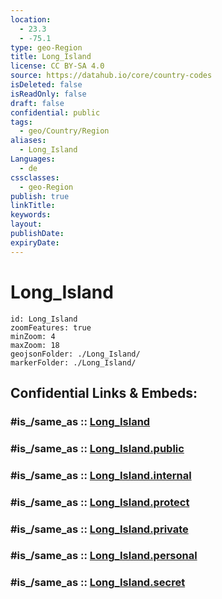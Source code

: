 ```yaml
---
location:
  - 23.3
  - -75.1
type: geo-Region
title: Long_Island
license: CC BY-SA 4.0
source: https://datahub.io/core/country-codes
isDeleted: false
isReadOnly: false
draft: false
confidential: public
tags:
  - geo/Country/Region
aliases:
  - Long_Island
Languages:
  - de
cssclasses:
  - geo-Region
publish: true
linkTitle:
keywords:
layout:
publishDate:
expiryDate:
---
```


# Long_Island

```leaflet
id: Long_Island
zoomFeatures: true 
minZoom: 4 
maxZoom: 18
geojsonFolder: ./Long_Island/
markerFolder: ./Long_Island/
```


## Confidential Links & Embeds: 

### #is_/same_as :: [Long_Island](/_Standards/Earth/Continent/America~Caribbean/Bahamas/Districts~Bahamas/Long_Island.md) 

### #is_/same_as :: [Long_Island.public](/_public/Earth/Continent/America~Caribbean/Bahamas/Districts~Bahamas/Long_Island.public.md) 

### #is_/same_as :: [Long_Island.internal](/_internal/Earth/Continent/America~Caribbean/Bahamas/Districts~Bahamas/Long_Island.internal.md) 

### #is_/same_as :: [Long_Island.protect](/_protect/Earth/Continent/America~Caribbean/Bahamas/Districts~Bahamas/Long_Island.protect.md) 

### #is_/same_as :: [Long_Island.private](/_private/Earth/Continent/America~Caribbean/Bahamas/Districts~Bahamas/Long_Island.private.md) 

### #is_/same_as :: [Long_Island.personal](/_personal/Earth/Continent/America~Caribbean/Bahamas/Districts~Bahamas/Long_Island.personal.md) 

### #is_/same_as :: [Long_Island.secret](/_secret/Earth/Continent/America~Caribbean/Bahamas/Districts~Bahamas/Long_Island.secret.md)

